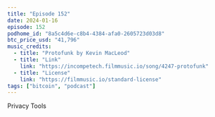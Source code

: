 ```yaml
---
title: "Episode 152"
date: 2024-01-16
episode: 152
podhome_id: "8a5c4d6e-c8b4-4384-afa0-2605723d03d8"
btc_price_usd: "41,796"
music_credits:
  - title: "Protofunk by Kevin MacLeod"
  - title: "Link"
    link: "https://incompetech.filmmusic.io/song/4247-protofunk"
  - title: "License"
    link: "https://filmmusic.io/standard-license"
tags: ["bitcoin", "podcast"]
---
```


Privacy Tools